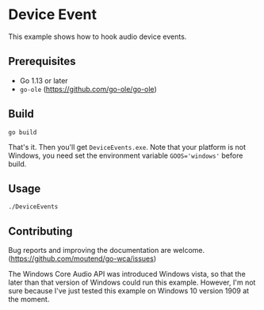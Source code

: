 # Device Event

This example shows how to hook audio device events.

## Prerequisites

- Go 1.13 or later
- `go-ole` (https://github.com/go-ole/go-ole)

## Build

```console
go build
```

That's it. Then you'll get `DeviceEvents.exe`. Note that your platform is not Windows, you need set the environment variable `GOOS='windows'` before build.

## Usage

```console
./DeviceEvents
```

## Contributing

Bug reports and improving the documentation are welcome. (https://github.com/moutend/go-wca/issues)

The Windows Core Audio API was introduced Windows vista, so that the later than that version of Windows could run this example. However, I'm not sure because I've just tested this example on Windows 10 version 1909 at the moment.
